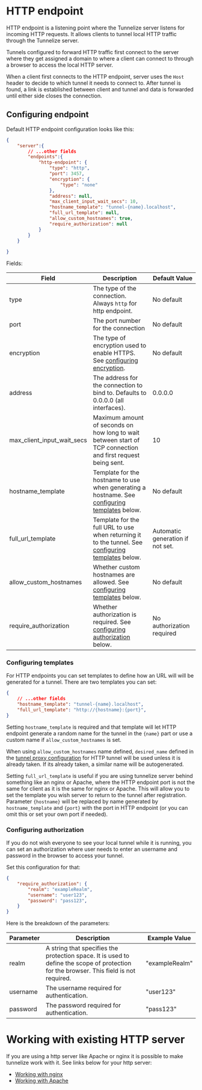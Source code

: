 # HTTP endpoint

HTTP endpoint is a listening point where the Tunnelize server listens for incoming HTTP requests. It allows clients to tunnel local HTTP traffic through the Tunnelize server. 

Tunnels configured to forward HTTP traffic first connect to the server where they get
assigned a domain to where a client can connect to through a browser to access the local
HTTP server.

When a client first connects to the HTTP endpoint, server uses the `Host` header
to decide to which tunnel it needs to connect to. After tunnel is found, a link is
established between client and tunnel and data is forwarded until either side closes the
connection.

## Configuring endpoint

Default HTTP endpoint configuration looks like this:

```json
{
    "server":{
        // ...other fields
        "endpoints":{
            "http-endpoint": {
                "type": "http",
                "port": 3457,
                "encryption": {
                    "type": "none"
                },
                "address": null,
                "max_client_input_wait_secs": 10,
                "hostname_template": "tunnel-{name}.localhost",
                "full_url_template": null,
                "allow_custom_hostnames": true,
                "require_authorization": null
            }
        }
    }
    
}
```

Fields:

| Field                      | Description                                                                                                                  | Default Value                    |
| -------------------------- | ---------------------------------------------------------------------------------------------------------------------------- | -------------------------------- |
| type                       | The type of the connection. Always `http` for http endpoint.                                                                 | No default                       |
| port                       | The port number for the connection                                                                                           | No default                       |
| encryption                 | The type of encryption used to enable HTTPS. See [configuring encryption](../setting-up-endpoint-tls.md).                     | No default                       |
| address                    | The address for the connection to bind to. Defaults to 0.0.0.0 (all interfaces).                                             | 0.0.0.0                          |
| max_client_input_wait_secs | Maximum amount of seconds on how long to wait between start of TCP connection and first request being sent.                  | 10                               |
| hostname_template          | Template for the hostname to use when generating a hostname. See [configuring templates](#configuring-templates) below.      | No default                       |
| full_url_template          | Template for the full URL to use when returning it to the tunnel. See [configuring templates](#configuring-templates) below. | Automatic generation if not set. |
| allow_custom_hostnames     | Whether custom hostnames are allowed. See [configuring templates](#configuring-templates) below.                             | No default                       |
| require_authorization      | Whether authorization is required. See [configuring authorization](#configuring-authorization) below.                        | No authorization required        |

### Configuring templates

For HTTP endpoints you can set templates to define how an URL will will be generated for a tunnel. There are two templates
you can set: 


```json
{
    // ...other fields
    "hostname_template": "tunnel-{name}.localhost",
    "full_url_template": "http://{hostname}:{port}",
}
```

Setting `hostname_template` is required and that template will let HTTP endpoint generate a random name for the tunnel
in the `{name}` part or use a custom name if `allow_custom_hostnames` is set.

When using `allow_custom_hostnames` name defined, `desired_name` defined in the [tunnel proxy configuration](../../setting-up-tunnel.md#setting-up-http) for
HTTP tunnel will be used unless it is already taken. If its already taken, a similar name will be autogenerated.

Setting `full_url_template` is useful if you are using tunnelize server behind something like an nginx or Apache, where
the HTTP endpoint port is not the same for client as it is the same for nginx or Apache. This will allow you to set the
template you wish server to return to the tunnel after registration.
Parameter `{hostname}` will be replaced by name generated by `hostname_template` and `{port}` with the port in HTTP
endpoint (or you can omit this or set your own port if needed).

### Configuring authorization

If you do not wish everyone to see your local tunnel while it is running, you can set an authorization where user needs
to enter an username and password in the browser to access your tunnel.

Set this configuration for that:

```json
{
    "require_authorization": {
        "realm": "exampleRealm",
        "username": "user123",
        "password": "pass123",
    }
}
```

Here is the breakdown of the parameters:

| Parameter | Description                                                                                                                             | Example Value  |
| --------- | --------------------------------------------------------------------------------------------------------------------------------------- | -------------- |
| realm     | A string that specifies the protection space. It is used to define the scope of protection for the browser. This field is not required. | "exampleRealm" |
| username  | The username required for authentication.                                                                                               | "user123"      |
| password  | The password required for authentication.                                                                                               | "pass123"      |


# Working with existing HTTP server

If you are using a http server like Apache or nginx it is possible to make tunnelize work with it. See links below
for your http server:

* [Working with nginx](./working-with-nginx.md)
* [Working with Apache](./working-with-apache.md)